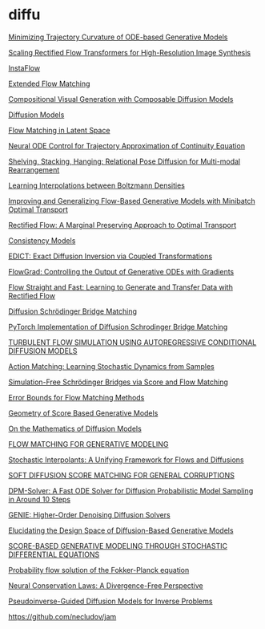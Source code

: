 # diffu

[Minimizing Trajectory Curvature of ODE-based Generative Models](https://arxiv.org/pdf/2301.12003.pdf)

[Scaling Rectified Flow Transformers for High-Resolution Image Synthesis](https://arxiv.org/pdf/2403.03206.pdf)

[InstaFlow](https://arxiv.org/pdf/2309.06380.pdf)

[Extended Flow Matching](https://arxiv.org/pdf/2402.18839.pdf)

[Compositional Visual Generation with Composable Diffusion Models](https://arxiv.org/pdf/2206.01714.pdf)

[Diffusion Models](https://scoste.fr/posts/diffusion/)

[Flow Matching in Latent Space](https://arxiv.org/pdf/2307.08698.pdf)

[Neural ODE Control for Trajectory Approximation of Continuity Equation](https://arxiv.org/pdf/2205.09241.pdf)

[Shelving, Stacking, Hanging: Relational Pose Diffusion for Multi-modal Rearrangement](https://anthonysimeonov.github.io/rpdiff-multi-modal/)

[Learning Interpolations between Boltzmann Densities](https://arxiv.org/abs/2301.07388)

[Improving and Generalizing Flow-Based
Generative Models with Minibatch Optimal Transport](https://arxiv.org/pdf/2302.00482.pdf)

[Rectified Flow: A Marginal Preserving Approach to
Optimal Transport](https://arxiv.org/pdf/2209.14577.pdf)

[Consistency Models](https://openreview.net/pdf?id=FmqFfMTNnv)

[EDICT: Exact Diffusion Inversion via Coupled Transformations](https://openaccess.thecvf.com/content/CVPR2023/papers/Wallace_EDICT_Exact_Diffusion_Inversion_via_Coupled_Transformations_CVPR_2023_paper.pdf)

[FlowGrad: Controlling the Output of Generative ODEs with Gradients](https://openaccess.thecvf.com/content/CVPR2023/papers/Liu_FlowGrad_Controlling_the_Output_of_Generative_ODEs_With_Gradients_CVPR_2023_paper.pdf)

[Flow Straight and Fast:
Learning to Generate and Transfer Data with Rectified Flow](https://arxiv.org/pdf/2209.03003.pdf)

[Diffusion Schrödinger Bridge Matching](https://arxiv.org/pdf/2303.16852.pdf)

[PyTorch Implementation of Diffusion Schrodinger Bridge Matching ](https://github.com/yuyang-shi/dsbm-pytorch)

[TURBULENT FLOW SIMULATION USING
AUTOREGRESSIVE CONDITIONAL DIFFUSION MODELS](https://arxiv.org/pdf/2309.01745.pdf)

[Action Matching:
Learning Stochastic Dynamics from Samples](https://arxiv.org/pdf/2210.06662.pdf)

[Simulation-Free Schrödinger Bridges
via Score and Flow Matching](https://arxiv.org/pdf/2307.03672v1.pdf)

[Error Bounds for Flow Matching Methods](https://arxiv.org/pdf/2305.16860.pdf)

[Geometry of Score Based Generative Models](https://arxiv.org/pdf/2302.04411.pdf)

[On the Mathematics of Diffusion Models](https://arxiv.org/pdf/2301.11108.pdf)

[FLOW MATCHING FOR GENERATIVE MODELING](https://arxiv.org/pdf/2210.02747.pdf)

[Stochastic Interpolants:
A Unifying Framework for Flows and Diffusions](https://arxiv.org/pdf/2303.08797.pdf)

[SOFT DIFFUSION
SCORE MATCHING FOR GENERAL CORRUPTIONS](https://arxiv.org/pdf/2209.05442.pdf)

[DPM-Solver: A Fast ODE Solver for Diffusion
Probabilistic Model Sampling in Around 10 Steps](https://arxiv.org/pdf/2206.00927.pdf)

[GENIE: Higher-Order Denoising Diffusion Solvers](https://arxiv.org/pdf/2210.05475.pdf)

[Elucidating the Design Space of Diffusion-Based
Generative Models](https://arxiv.org/pdf/2206.00364.pdf)

[SCORE-BASED GENERATIVE MODELING THROUGH STOCHASTIC DIFFERENTIAL EQUATIONS](https://arxiv.org/pdf/2011.13456.pdf)

[Probability flow solution of the Fokker-Planck equation](https://arxiv.org/abs/2206.04642)

[Neural Conservation Laws: A Divergence-Free Perspective](https://arxiv.org/pdf/2210.01741.pdf)

[Pseudoinverse-Guided Diffusion Models for Inverse Problems](https://openreview.net/forum?id=9_gsMA8MRKQ)

https://github.com/necludov/jam
